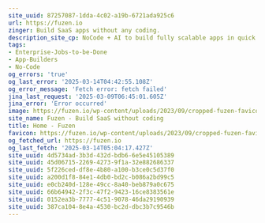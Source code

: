 ```yaml
---
site_uuid: 87257087-1dda-4c02-a19b-6721ada925c6
url: https://fuzen.io
zinger: Build SaaS apps without any coding.
description_site_cp: NoCode + AI to build fully scalable apps in quick time and low cost.
tags:
- Enterprise-Jobs-to-be-Done
- App-Builders
- No-Code
og_errors: 'true'
og_last_error: '2025-03-14T04:42:55.108Z'
og_error_message: 'Fetch error: fetch failed'
jina_last_request: '2025-03-09T06:45:01.605Z'
jina_error: 'Error occurred'
image: https://fuzen.io/wp-content/uploads/2023/09/cropped-fuzen-favicon-180x180.png
site_name: Fuzen - Build SaaS without coding
title: Home - Fuzen
favicon: https://fuzen.io/wp-content/uploads/2023/09/cropped-fuzen-favicon-192x192.png
og_fetched_url: https://fuzen.io
og_last_fetch: '2025-03-14T05:04:17.427Z'
site_uuid: 4d5734ad-3b3d-432d-bdb6-6e5e45105389
site_uuid: 45d06715-2269-4273-9f1a-32e882686337
site_uuid: 5f226ced-df8e-4b80-a100-b3ce0c5d37f0
site_uuid: a200d1f8-84e1-4db0-bd2c-b086a2bd99c5
site_uuid: e0cb240d-128e-49cc-8a40-beb879a0c675
site_uuid: 66b64942-2f3c-47f2-9423-16ce8383561e
site_uuid: 0152ea3b-7777-4c51-9078-46da29190939
site_uuid: 387ca104-8e4a-4530-bc2d-dbc3b7c9546b
---
```


